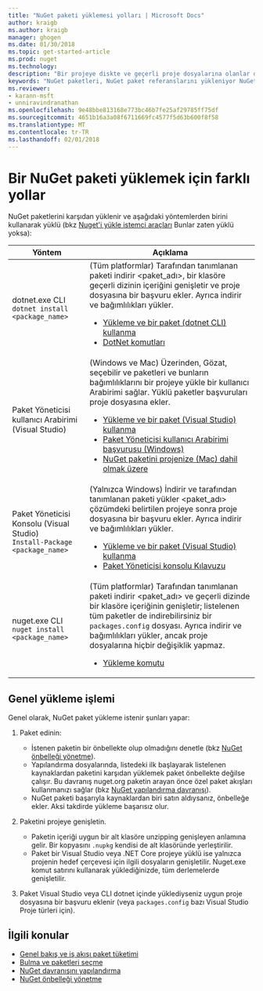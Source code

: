 ```yaml
---
title: "NuGet paketi yüklemesi yolları | Microsoft Docs"
author: kraigb
ms.author: kraigb
manager: ghogen
ms.date: 01/30/2018
ms.topic: get-started-article
ms.prod: nuget
ms.technology: 
description: "Bir projeye diskte ve geçerli proje dosyalarına olanlar da dahil olmak üzere NuGet paketlerini yükleme işlemi açıklanmaktadır."
keywords: "NuGet paketleri, NuGet paket referanslarını yükleniyor NuGet, NuGet paketi tüketim yükleyin"
ms.reviewer:
- karann-msft
- unniravindranathan
ms.openlocfilehash: 9e48bbe813168e773bc46b7fe25af29785ff75df
ms.sourcegitcommit: 4651b16a3a08f6711669fc4577f5d63b600f8f58
ms.translationtype: MT
ms.contentlocale: tr-TR
ms.lasthandoff: 02/01/2018
---
```

# <a name="different-ways-to-install-a-nuget-package"></a>Bir NuGet paketi yüklemek için farklı yollar

NuGet paketlerini karşıdan yüklenir ve aşağıdaki yöntemlerden birini kullanarak yüklü (bkz [Nuget'i yükle istemci araçları](../install-nuget-client-tools.md) Bunlar zaten yüklü yoksa):

| Yöntem | Açıklama |
| --- | --- |
| dotnet.exe CLI<br/>`dotnet install <package_name>` | (Tüm platformlar) Tarafından tanımlanan paketi indirir \<paket_adı\>, bir klasöre geçerli dizinin içeriğini genişletir ve proje dosyasına bir başvuru ekler. Ayrıca indirir ve bağımlılıkları yükler.<ul><li>[Yükleme ve bir paket (dotnet CLI) kullanma](../quickstart/install-and-use-a-package-using-the-dotnet-cli.md)</li><li>[DotNet komutları](../tools/dotnet-commands.md)</li></ul> |
| Paket Yöneticisi kullanıcı Arabirimi (Visual Studio) | (Windows ve Mac) Üzerinden, Gözat, seçebilir ve paketleri ve bunların bağımlılıklarını bir projeye yükle bir kullanıcı Arabirimi sağlar. Yüklü paketler başvuruları proje dosyasına ekler.<ul><li>[Yükleme ve bir paket (Visual Studio) kullanma](../quickstart/install-and-use-a-package-in-visual-studio.md)</li><li>[Paket Yöneticisi kullanıcı Arabirimi başvurusu (Windows)](../tools/package-manager-ui.md)</li><li>[NuGet paketini projenize (Mac) dahil olmak üzere](/visualstudio/mac/nuget-walkthrough)</li></ul> |
| Paket Yöneticisi Konsolu (Visual Studio)<br/>`Install-Package <package_name>` | (Yalnızca Windows) İndirir ve tarafından tanımlanan paketi yükler \<paket_adı\> çözümdeki belirtilen projeye sonra proje dosyasına bir başvuru ekler. Ayrıca indirir ve bağımlılıkları yükler.<ul><li>[Yükleme ve bir paket (Visual Studio) kullanma](../quickstart/install-and-use-a-package-in-visual-studio.md)</li><li>[Paket Yöneticisi konsolu Kılavuzu](../tools/package-manager-console.md)</li></ul> |
| nuget.exe CLI<br/>`nuget install <package_name>` | (Tüm platformlar) Tarafından tanımlanan paketi indirir \<paket_adı\> ve geçerli dizinde bir klasöre içeriğinin genişletir; listelenen tüm paketler de indirebilirsiniz bir `packages.config` dosyası. Ayrıca indirir ve bağımlılıkları yükler, ancak proje dosyalarına hiçbir değişiklik yapmaz.<ul><li>[Yükleme komutu](../tools/cli-ref-install.md)</li></ul> |

## <a name="general-install-process"></a>Genel yükleme işlemi

Genel olarak, NuGet paket yükleme istenir şunları yapar:

1. Paket edinin:
    - İstenen paketin bir önbellekte olup olmadığını denetle (bkz [NuGet önbelleği yönetme](managing-the-nuget-cache.md)).
    - Yapılandırma dosyalarında, listedeki ilk başlayarak listelenen kaynaklardan paketini karşıdan yüklemek paket önbellekte değilse çalışır. Bu davranış nuget.org paketin arayan önce özel paket akışları kullanmanızı sağlar (bkz [NuGet yapılandırma davranışı](configuring-nuget-behavior.md)).
    - NuGet paketi başarıyla kaynaklardan biri satın aldıysanız, önbelleğe ekler. Aksi takdirde yükleme başarısız olur.

1. Paketini projeye genişletin.
    - Paketin içeriği uygun bir alt klasöre unzipping genişleyen anlamına gelir. Bir kopyasını `.nupkg` kendisi de alt klasöründe yerleştirilir.
    - Paket bir Visual Studio veya .NET Core projeye yüklü ise yalnızca projenin hedef çerçevesi için ilgili dosyaların genişletilir. Nuget.exe komut satırını kullanarak yüklediğinizde, tüm derlemelerde genişletilir.

1. Paket Visual Studio veya CLI dotnet içinde yüklediyseniz uygun proje dosyasına bir başvuru eklenir (veya `packages.config` bazı Visual Studio Proje türleri için).

## <a name="related-topics"></a>İlgili konular

- [Genel bakış ve iş akışı paket tüketimi](../consume-packages/overview-and-workflow.md)
- [Bulma ve paketleri seçme](../consume-packages/finding-and-choosing-packages.md)
- [NuGet davranışını yapılandırma](../consume-packages/configuring-nuget-behavior.md)
- [NuGet önbelleği yönetme](managing-the-nuget-cache.md)
